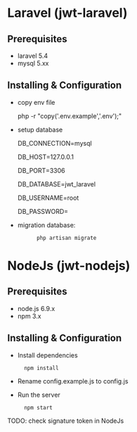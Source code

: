 
# Laravel (jwt-laravel)
## Prerequisites

- laravel 5.4
- mysql 5.xx

## Installing & Configuration
- copy env file
    
    
    php -r "copy('.env.example','.env');"
- setup database
    
    DB_CONNECTION=mysql
    
    DB_HOST=127.0.0.1
    
    DB_PORT=3306
    
    DB_DATABASE=jwt_laravel
    
    DB_USERNAME=root
    
    DB_PASSWORD=
    
- migration database:

    
            php artisan migrate

# NodeJs (jwt-nodejs)
## Prerequisites

- node.js 6.9.x
- npm 3.x

## Installing & Configuration
- Install dependencies

        npm install
- Rename config.example.js to config.js
- Run the server

        npm start
        
TODO: check signature token in NodeJs                